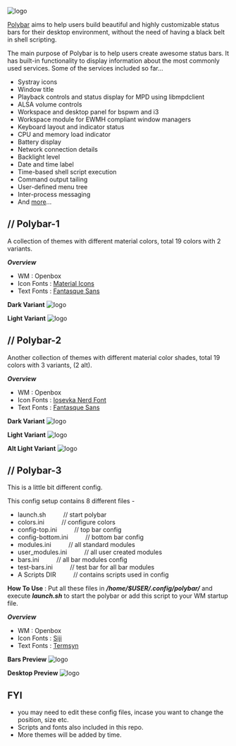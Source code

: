 ![logo](https://raw.githubusercontent.com/adi1090x/polybar-themes/master/previews/logo.png) <br />

[Polybar](https://github.com/jaagr/polybar) aims to help users build beautiful and highly customizable status bars for their desktop environment, without the need of having a black belt in shell scripting. <br />

The main purpose of Polybar is to help users create awesome status bars. It has built-in functionality to display information about the most commonly used services. Some of the services included so far... <br />

- Systray icons
- Window title
- Playback controls and status display for MPD using libmpdclient
- ALSA volume controls
- Workspace and desktop panel for bspwm and i3
- Workspace module for EWMH compliant window managers
- Keyboard layout and indicator status
- CPU and memory load indicator
- Battery display
- Network connection details
- Backlight level
- Date and time label
- Time-based shell script execution
- Command output tailing
- User-defined menu tree
- Inter-process messaging
- And [more](https://github.com/jaagr/polybar)... <br />


## // Polybar-1

A collection of themes with different material colors, total 19 colors with 2 variants. <br />

***Overview***

- WM : Openbox
- Icon Fonts : [Material Icons](https://github.com/google/material-design-icons) <br />
- Text Fonts : [Fantasque Sans](https://github.com/belluzj/fantasque-sans) <br />

**Dark Variant**
![logo](https://raw.githubusercontent.com/adi1090x/polybar-themes/master/previews/preview_dark.png) <br />

**Light Variant**
![logo](https://raw.githubusercontent.com/adi1090x/polybar-themes/master/previews/preview_light.png) <br />


## // Polybar-2

Another collection of themes with different material color shades, total 19 colors with 3 variants, (2 alt). <br />

***Overview***
- WM : Openbox
- Icon Fonts : [Iosevka Nerd Font](https://github.com/be5invis/Iosevka) <br />
- Text Fonts : [Fantasque Sans](https://github.com/belluzj/fantasque-sans) <br />

**Dark Variant**
![logo](https://raw.githubusercontent.com/adi1090x/polybar-themes/master/previews/preview_dark_2.png) <br />

**Light Variant**
![logo](https://raw.githubusercontent.com/adi1090x/polybar-themes/master/previews/preview_light_2.png) <br />

**Alt Light Variant**
![logo](https://raw.githubusercontent.com/adi1090x/polybar-themes/master/previews/preview_light_2_alt.png) <br />


## // Polybar-3

This is a little bit different config. <br />

This config setup contains 8 different files - <br />

* launch.sh &nbsp;&nbsp;&nbsp;&nbsp;&nbsp;&nbsp;&nbsp;&nbsp;              // start polybar <br /> 
* colors.ini &nbsp;&nbsp;&nbsp;&nbsp;&nbsp;&nbsp;&nbsp;&nbsp;             // configure colors <br />
* config-top.ini &nbsp;&nbsp;&nbsp;&nbsp;&nbsp;&nbsp;&nbsp;&nbsp;          // top bar config <br />
* config-bottom.ini &nbsp;&nbsp;&nbsp;&nbsp;&nbsp;&nbsp;&nbsp;&nbsp;       // bottom bar config <br />
* modules.ini &nbsp;&nbsp;&nbsp;&nbsp;&nbsp;&nbsp;&nbsp;&nbsp;            // all standard modules <br />
* user_modules.ini &nbsp;&nbsp;&nbsp;&nbsp;&nbsp;&nbsp;&nbsp;&nbsp;       // all user created modules <br />
* bars.ini &nbsp;&nbsp;&nbsp;&nbsp;&nbsp;&nbsp;&nbsp;&nbsp;               // all bar modules config <br />
* test-bars.ini &nbsp;&nbsp;&nbsp;&nbsp;&nbsp;&nbsp;&nbsp;&nbsp;          // test bar for all bar modules <br />
* A Scripts DIR &nbsp;&nbsp;&nbsp;&nbsp;&nbsp;&nbsp;&nbsp;&nbsp;          // contains scripts used in config <br />

**How To Use** : Put all these files in  ***/home/$USER/.config/polybar/***  and execute  ***launch.sh***  to start the polybar or add this script to your WM startup file. <br />

***Overview***
- WM : Openbox
- Icon Fonts : [Siji](https://github.com/stark/siji) <br />
- Text Fonts : [Termsyn](https://aur.archlinux.org/packages/termsyn-font/) <br />

**Bars Preview**
![logo](https://raw.githubusercontent.com/adi1090x/polybar-themes/master/previews/preview_3.png) <br />

**Desktop Preview**
![logo](https://raw.githubusercontent.com/adi1090x/polybar-themes/master/previews/desktop_3.png) <br />

## FYI

- you may need to edit these config files, incase you want to change the position, size etc.
- Scripts and fonts also included in this repo.
- More themes will be added by time.
